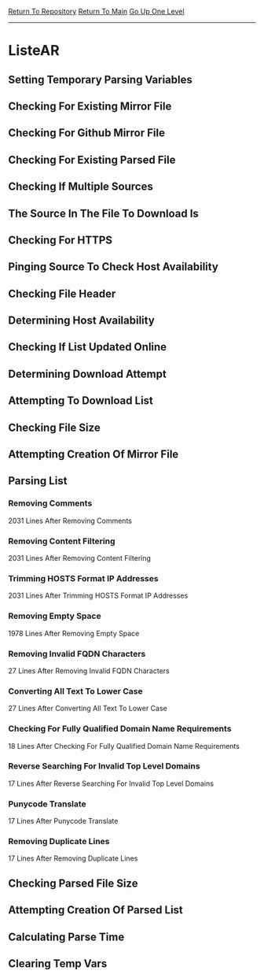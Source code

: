 [Return To Repository](https://github.com/deathbybandaid/piholeparser/)
[Return To Main](https://github.com/deathbybandaid/piholeparser/blob/master/RecentRunLogs/Mainlog.md)
[Go Up One Level](https://github.com/deathbybandaid/piholeparser/blob/master/RecentRunLogs/TopLevelScripts/30-Processing-External-Blacklists.md)
____________________________________
# ListeAR
## Setting Temporary Parsing Variables
## Checking For Existing Mirror File
## Checking For Github Mirror File
## Checking For Existing Parsed File
## Checking If Multiple Sources
## The Source In The File To Download Is
## Checking For HTTPS
## Pinging Source To Check Host Availability
## Checking File Header
## Determining Host Availability
## Checking If List Updated Online
## Determining Download Attempt
## Attempting To Download List
## Checking File Size
## Attempting Creation Of Mirror File
## Parsing List
### Removing Comments
2031 Lines After Removing Comments
### Removing Content Filtering
2031 Lines After Removing Content Filtering
### Trimming HOSTS Format IP Addresses
2031 Lines After Trimming HOSTS Format IP Addresses
### Removing Empty Space
1978 Lines After Removing Empty Space
### Removing Invalid FQDN Characters
27 Lines After Removing Invalid FQDN Characters
### Converting All Text To Lower Case
27 Lines After Converting All Text To Lower Case
### Checking For Fully Qualified Domain Name Requirements
18 Lines After Checking For Fully Qualified Domain Name Requirements
### Reverse Searching For Invalid Top Level Domains
17 Lines After Reverse Searching For Invalid Top Level Domains
### Punycode Translate
17 Lines After Punycode Translate
### Removing Duplicate Lines
17 Lines After Removing Duplicate Lines
## Checking Parsed File Size
## Attempting Creation Of Parsed List
## Calculating Parse Time
## Clearing Temp Vars
